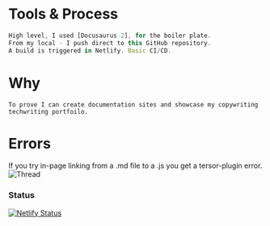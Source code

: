 # Tools & Process

``` Javascript 
High level, I used [Docusaurus 2], for the boiler plate.
From my local - I push direct to this GitHub repository.
A build is triggered in Netlify. Basic CI/CD.  
```

# Why

``` Lisp
To prove I can create documentation sites and showcase my copywriting  techwriting portfoilo. 
```

# Errors 

If you try in-page linking from a .md file to a .js you get a tersor-plugin error.
![Thread](https://github.com/facebook/docusaurus/discussions/6219)

### Status 

[![Netlify Status](https://api.netlify.com/api/v1/badges/0b05f840-3fec-46cf-87bd-faf269a44eca/deploy-status)](https://app.netlify.com/sites/chimerical-valkyrie-a9eb19/deploys)